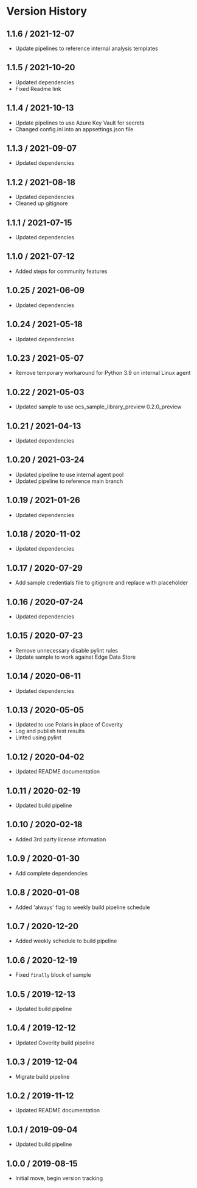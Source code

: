 # Version History

## 1.1.6 / 2021-12-07

- Update pipelines to reference internal analysis templates

## 1.1.5 / 2021-10-20

- Updated dependencies
- Fixed Readme link

## 1.1.4 / 2021-10-13

- Update pipelines to use Azure Key Vault for secrets
- Changed config.ini into an appsettings.json file

## 1.1.3 / 2021-09-07

- Updated dependencies

## 1.1.2 / 2021-08-18

- Updated dependencies
- Cleaned up gitignore

## 1.1.1 / 2021-07-15

- Updated dependencies

## 1.1.0 / 2021-07-12

- Added steps for community features

## 1.0.25 / 2021-06-09

- Updated dependencies

## 1.0.24 / 2021-05-18

- Updated dependencies

## 1.0.23 / 2021-05-07

- Remove temporary workaround for Python 3.9 on internal Linux agent

## 1.0.22 / 2021-05-03

- Updated sample to use ocs_sample_library_preview 0.2.0_preview

## 1.0.21 / 2021-04-13

- Updated dependencies

## 1.0.20 / 2021-03-24

- Updated pipeline to use internal agent pool
- Updated pipeline to reference main branch

## 1.0.19 / 2021-01-26

- Updated dependencies

## 1.0.18 / 2020-11-02

- Updated dependencies

## 1.0.17 / 2020-07-29

- Add sample credentials file to gitignore and replace with placeholder

## 1.0.16 / 2020-07-24

- Updated dependencies

## 1.0.15 / 2020-07-23

- Remove unnecessary disable pylint rules
- Update sample to work against Edge Data Store

## 1.0.14 / 2020-06-11

- Updated dependencies

## 1.0.13 / 2020-05-05

- Updated to use Polaris in place of Coverity
- Log and publish test results
- Linted using pylint

## 1.0.12 / 2020-04-02

- Updated README documentation

## 1.0.11 / 2020-02-19

- Updated build pipeline

## 1.0.10 / 2020-02-18

- Added 3rd party license information

## 1.0.9 / 2020-01-30

- Add complete dependencies

## 1.0.8 / 2020-01-08

- Added 'always' flag to weekly build pipeline schedule

## 1.0.7 / 2020-12-20

- Added weekly schedule to build pipeline

## 1.0.6 / 2020-12-19

- Fixed `finally` block of sample

## 1.0.5 / 2019-12-13

- Updated build pipeline

## 1.0.4 / 2019-12-12

- Updated Coverity build pipeline

## 1.0.3 / 2019-12-04

- Migrate build pipeline

## 1.0.2 / 2019-11-12

- Updated README documentation

## 1.0.1 / 2019-09-04

- Updated build pipeline

## 1.0.0 / 2019-08-15

- Initial move, begin version tracking
